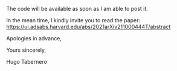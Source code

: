 The code will be available as soon as I am able to post it.

In the mean time, I kindly invite you to read the paper:
https://ui.adsabs.harvard.edu/abs/2021arXiv211000444T/abstract

Apologies in advance,

Yours sincerely,

Hugo Tabernero 
